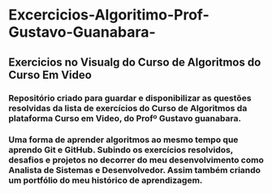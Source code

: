 <h1> Excercicios-Algoritimo-Prof-Gustavo-Guanabara-</h1>
<h2>Exercicios no Visualg do Curso de Algoritmos do Curso Em Video</h2>
<h3>Repositório criado para guardar e disponibilizar as questões resolvidas da lista de exercícios do Curso de Algoritmos da plataforma Curso em Video, do Profº Gustavo guanabara.</h3>

<h3>Uma forma de aprender algoritmos ao mesmo tempo que aprendo Git e GitHub. Subindo os exercícios resolvidos, desafios e projetos no decorrer do meu desenvolvimento como Analista de Sistemas e Desenvolvedor. Assim também criando um portfólio do meu histórico de aprendizagem.<h3>
